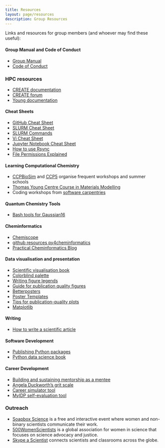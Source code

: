 ```yaml
---
title: Resources
layout: page/resources
description: Group Resources
---
```


Links and resources for group members (and whoever may find these useful):

#### Group Manual and Code of Conduct

- [Group Manual](group-manual)
- [Code of Conduct](COC)

### HPC resources
- [CREATE documentation](https://docs.er.kcl.ac.uk)
- [CREATE forum](https://forum.er.kcl.ac.uk/latest)
- [Young documentation](https://www.rc.ucl.ac.uk/docs/Clusters/Young/)

#### Cheat Sheets

- [GitHub Cheat Sheet](https://education.github.com/git-cheat-sheet-education.pdf)
- [SLURM Cheat Sheet](https://bioinformaticsworkbook.org/Appendix/HPC/SLURM/slurm-cheatsheat.html#gsc.tab=0)
- [SLURM Commands](https://curc.readthedocs.io/en/latest/running-jobs/slurm-commands.html)
- [Vi Cheat Sheet](https://www.atmos.albany.edu/daes/atmclasses/atm350/vi_cheat_sheet.pdf)
- [Jupyter Notebook Cheat Sheet](https://www.edureka.co/blog/wp-content/uploads/2018/10/Jupyter_Notebook_CheatSheet_Edureka.pdf)
- [How to use Rsync](https://www.digitalocean.com/community/tutorials/how-to-use-rsync-to-sync-local-and-remote-directories)
- [File Permissions Explained](https://linuxcommand.org/lc3_lts0090.php)

#### Learning Computational Chemistry

- [CCPBioSim](http://www.ccpbiosim.ac.uk) and [CCP5](https://www.ccp5.ac.uk) organise frequent workshops and summer schools
- [Thomas Young Centre Course in Materials Modelling](https://thomasyoungcentre.org/courses/course-in-materials-modelling/)
- Coding workshops from [software carpentries](https://software-carpentry.org)

#### Quantum Chemistry Tools

- [Bash tools for Gaussian16](https://github.com/polyluxus/tools-for-g16.bash)

#### Cheminformatics

- [Chemiscope](https://chemiscope.org/)
- [github resources py4cheminformatics](https://github.com/joofio/py4chemoinformatics)
- [Practical Cheminformatics Blog](http://practicalcheminformatics.blogspot.com)

#### Data visualisation and presentation

- [Scientific visualisation book](https://github.com/rougier/scientific-visualization-book)
- [Colorblind palette](https://davidmathlogic.com/colorblind/#%23D81B60-%231E88E5-%23FFC107-%23004D40)
- [Writing figure legends](https://www.thesavvyscientist.com/how-to-write-a-figure-legend/)
- [Guide for publication quality figures](https://b.nanes.org/figures/)
- [Betterposters](http://betterposters.blogspot.com/)
- [Poster Templates](https://guides.library.yale.edu/academic-poster-resources/alternative-templates)
- [Tips for publication-quality plots](https://www.gabrielaplucinska.com/blog)
- [Matplotlib](https://pbpython.com/effective-matplotlib.html)


#### Writing

- [How to write a scientific article](https://www.sciencedirect.com/science/article/pii/S1878764915001606)


#### Software Development

- [Publishing Python packages](https://pypackages.com/)
- [Python data science book](https://cocalc.com/share/public_paths/8b892baf91f98d0cf6172b872c8ad6694d0f7204/notebooks)

#### Career Development 

- [Building and sustaining mentorship as a mentee](https://febs.onlinelibrary.wiley.com/doi/full/10.1111/febs.15823)
- [Angela Duckworth’s grit scale](https://angeladuckworth.com/grit-scale/)
- [Career simulator tool](https://intersectjobsims.com/)
- [MyIDP self-evaluation tool](https://myidp.sciencecareers.org)


### Outreach 

- [Soapbox Science](https://www.soapboxscience.org) is a free and interactive event where women and non-binary scientists communicate their work.
- [500WomenScientists](https://www.500womenscientists.org) is a global association for women in science that focuses on science advocacy and justice.
- [Skype a Scientist](https://www.skypeascientist.com) connects scientists and classrooms across the globe.
